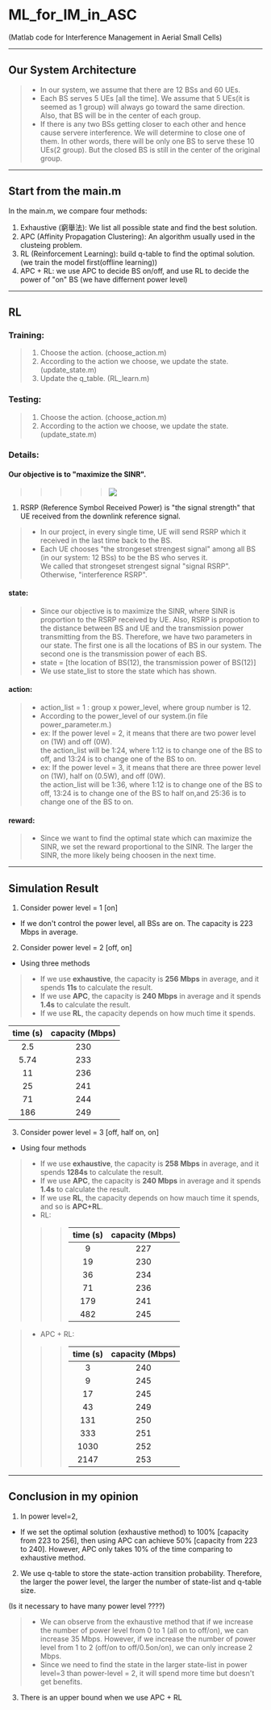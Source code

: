 # ML_for_IM_in_ASC
(Matlab code for Interference Management in Aerial Small Cells)  

---  

## Our System Architecture  
> - In our system, we assume that there are 12 BSs and 60 UEs.  
> - Each BS serves 5 UEs [all the time]. We assume that 5 UEs(it is seemed as 1 group) will always go toward the same direction. Also, that BS will be in the center of each group.  
> - If there is any two BSs getting closer to each other and hence cause servere interference. We will determine to close one of them. In other words, there will be only one BS to serve these 10 UEs(2 group). But the closed BS is still in the center of the original group.   

---  

## Start from the main.m
In the main.m, we compare four methods: 
1. Exhaustive (窮舉法): We list all possible state and find the best solution. 
2. APC (Affinity Propagation Clustering): An algorithm usually used in the clusteing problem. 
3. RL (Reinforcement Learning): build q-table to find the optimal solution. (we train the model first(offline learning)) 
4. APC + RL: we use APC to decide BS on/off, and use RL to decide the power of "on" BS (we have differnent power level) 

---  

## RL  
### Training:
> 1. Choose the action. (choose_action.m) 
> 2. According to the action we choose, we update the state. (update_state.m)
> 3. Update the q_table. (RL_learn.m)  

### Testing:  
> 1. Choose the action. (choose_action.m) 
> 2. According to the action we choose, we update the state. (update_state.m)  

### Details:  

#### Our objective is to "maximize the SINR".  

>>>>>  <img align="center" src="http://latex.codecogs.com/gif.latex? SINR = \frac{signalRSRP}{interferenceRSRP + Noise}" />  

 
1. RSRP (Reference Symbol Received Power) is "the signal strength" that UE received from the downlink reference signal.    
> - In our project, in every single time, UE will send RSRP which it received in the last time back to the BS.    
> - Each UE chooses "the strongeset strengest signal" among all BS (in our system: 12 BSs) to be the BS who serves it.  
We called that strongeset strengest signal "signal RSRP". Otherwise, "interference RSRP".  
 
#### state:   
> - Since our objective is to maximize the SINR, where SINR is proportion to the RSRP received by UE. Also, RSRP is propotion to the distance between BS and UE and the transmission power transmitting from the BS. Therefore, we have two parameters in our state. The first one is all the locations of BS in our system. The second one is the transmission power of each BS.  
> - state = [the location of BS(12), the transmission power of BS(12)]  
> - We use state_list to store the state which has shown.

#### action:  
> - action_list = 1 : group x power_level, where group number is 12.
> - According to the power_level of our system.(in file power_parameter.m.)  
> - ex: If the power level = 2, it means that there are two power level on (1W) and off (0W).  
> the action_list will be 1:24, where 1:12 is to change one of the BS to off, and 13:24 is to change one of the BS to on.  
> - ex: If the power level = 3, it means that there are three power level on (1W), half on (0.5W), and off (0W).  
> the action_list will be 1:36, where 1:12 is to change one of the BS to off, 13:24 is to change one of the BS to half on,and 25:36 is to change one of the BS to on.


#### reward:  
> - Since we want to find the optimal state which can maximize the SINR, we set the reward proportional to the SINR. The larger the SINR, the more likely being choosen in the next time.  

---  

## Simulation Result  

1. Consider power level = 1 [on] 
- If we don't control the power level, all BSs are on. The capacity is 223 Mbps in average.  

  
2. Consider power level = 2 [off, on]  
- Using three methods
> - If we use **exhaustive**, the capacity is **256 Mbps** in average, and it spends **11s** to calculate the result.  
> - If we use **APC**, the capacity is **240 Mbps** in average and it spends **1.4s** to calculate the result.  
> - If we use **RL**, the capacity depends on how much time it spends.  

  | time (s) | capacity (Mbps) |  
  | :-: | :-: |
  |2.5|230|
  |5.74|233|
  |11|236|
  |25|241|
  |71|244|
  |186|249|
  
  
3. Consider power level = 3 [off, half on, on]   
- Using four methods  
> - If we use **exhaustive**, the capacity is **258 Mbps** in average, and it spends **1284s** to calculate the result.  
> - If we use **APC**, the capacity is **240 Mbps** in average and it spends **1.4s** to calculate the result.  
> - If we use **RL**, the capacity depends on how mauch time it spends, and so is **APC+RL**.  
> - RL: 
>>>   | time (s) | capacity (Mbps) |  
>>>   | :-: | :-: |
>>>   |9|227|
>>>   |19|230|
>>>   |36|234|
>>>   |71|236|
>>>   |179|241|
>>>   |482|245|

>- APC + RL:  
>>>   | time (s) | capacity (Mbps) |  
>>>   | :-: | :-: |
>>>   |3|240|
>>>   |9|245|
>>>   |17|245|
>>>   |43|249|
>>>   |131|250|
>>>   |333|251|
>>>   |1030|252|
>>>   |2147|253|  

---

## Conclusion in my opinion  
1. In power level=2,   
- If we set the optimal solution (exhaustive method) to 100% [capacity from 223 to 256], then using APC can achieve 50% [capacity from 223 to 240]. However, APC only takes 10% of the time comparing to exhaustive method. 

2. We use q-table to store the state-action transition probability. Therefore, the larger the power level, the larger the number of state-list and q-table size.  

(Is it necessary to have many power level ????)
> - We can observe from the exhaustive method that if we increase the number of power level from 0 to 1 (all on to off/on), we can increase 35 Mbps. However, if we increase the number of power level from 1 to 2 (off/on to off/0.5on/on), we can only increase 2 Mbps.
> - Since we need to find the state in the larger state-list in power level=3 than power-level = 2, it will spend more time but doesn't get benefits.  

3. There is an upper bound when we use APC + RL



